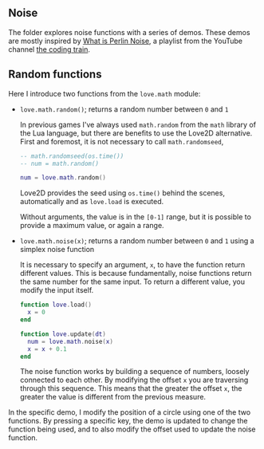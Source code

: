 ## Noise

The folder explores noise functions with a series of demos. These demos are mostly inspired by [What is Perlin Noise](https://www.youtube.com/playlist?list=PLRqwX-V7Uu6bgPNQAdxQZpJuJCjeOr7VD), a playlist from the YouTube channel [the coding train](https://www.youtube.com/c/TheCodingTrain).

## Random functions

Here I introduce two functions from the `love.math` module:

- `love.math.random()`; returns a random number between `0` and `1`

  In previous games I've always used `math.random` from the `math` library of the Lua language, but there are benefits to use the Love2D alternative. First and foremost, it is not necessary to call `math.randomseed`,

  ```lua
  -- math.randomseed(os.time())
  -- num = math.random()

  num = love.math.random()
  ```

  Love2D provides the seed using `os.time()` behind the scenes, automatically and as `love.load` is executed.

  Without arguments, the value is in the `[0-1]` range, but it is possible to provide a maximum value, or again a range.

- `love.math.noise(x)`; returns a random number between `0` and `1` using a simplex noise function

  It is necessary to specify an argument, `x`, to have the function return different values. This is because fundamentally, noise functions return the same number for the same input. To return a different value, you modify the input itself.

  ```lua
  function love.load()
    x = 0
  end

  function love.update(dt)
    num = love.math.noise(x)
    x = x + 0.1
  end
  ```

  The noise function works by building a sequence of numbers, loosely connected to each other. By modifying the offset `x` you are traversing through this sequence. This means that the greater the offset `x`, the greater the value is different from the previous measure.

In the specific demo, I modify the position of a circle using one of the two functions. By pressing a specific key, the demo is updated to change the function being used, and to also modify the offset used to update the noise function.
